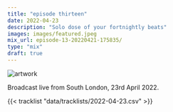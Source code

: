 ```yaml
---
title: "episode thirteen"
date: 2022-04-23
description: "Solo dose of your fortnightly beats"
images: images/featured.jpeg
mix_url: episode-13-20220421-175835/
type: "mix"
draft: true
---
```


![artwork](images/featured.jpeg)

Broadcast live from South London, 23rd April 2022.

{{< tracklist "data/tracklists/2022-04-23.csv" >}}
